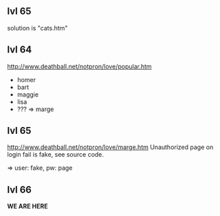 ## lvl 65
solution is "cats.htm"

## lvl 64
http://www.deathball.net/notpron/love/popular.htm
- homer
- bart
- maggie
- lisa
- ??? => marge

## lvl 65
http://www.deathball.net/notpron/love/marge.htm
Unauthorized page on login fail is fake, see source code.

=> user: fake, pw: page

## lvl 66
**WE ARE HERE**
